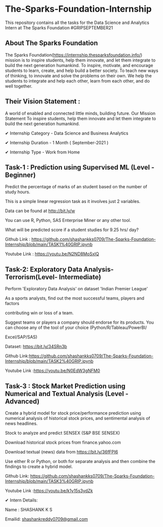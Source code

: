 # The-Sparks-Foundation-Internship
This repository contains all the tasks for the Data Science and Analytics Intern at The Sparks Foundation #GRIPSEPTEMBER21

## About The Sparks Foundation

The Sparks Foundation(https://internship.thesparksfoundation.info/) mission is to inspire students, help them innovate, and let them integrate to build the next generation humankind. To inspire, motivate, and encourage students to learn, create, and help build a better society. To teach new ways of thinking, to innovate and solve the problems on their own. We help the students to integrate and help each other, learn from each other, and do well together.

## Their Vision Statement : 
A world of enabled and connected little minds, building future.
Our Mission Statement To inspire students, help them innovate and let them integrate to build the next generation humankind.


✔ Internship Category - Data Science and Business Analytics

✔ Internship Duration - 1 Month ( September-2021 )

✔ Internship Type - Work from Home

## Task-1 : Prediction using Supervised ML (Level - Beginner)

Predict the percentage of marks of an student based on the number of study hours.

This is a simple linear regression task as it involves just 2 variables.

Data can be found at http://bit.ly/w

You can use R, Python, SAS Enterprise Miner or any other tool.

What will be predicted score if a student studies for 9.25 hrs/ day?

Github Link : https://github.com/shashankks0709/The-Sparks-Foundation-Internship/blob/main/TASK1%40GRIP.ipynb

Youtube Link : https://youtu.be/N2ND8MoSxlQ

## Task-2:  Exploratory Data Analysis-Terrorism(Level- Intermediate)
Perform 'Exploratory Data Analysis' on dataset 'Indian Premier League'

As a sports analysts, find out the most successful teams, players and factors

contributing win or loss of a team.

Suggest teams or players a company should endorse for its products. You can choose any of the tool of your choice (Python/R/Tableau/PowerBI/

Excel/SAP/SAS)

Dataset: https://bit.ly/34SRn3b

Github Link:https://github.com/shashankks0709/The-Sparks-Foundation-Internship/blob/main/TASK2%40GRIP.ipynb

Youtube Link :https://youtu.be/N0EdW3gNFM0

## Task-3 : Stock Market Prediction using Numerical and Textual Analysis (Level - Advanced)
Create a hybrid model for stock price/performance prediction using numerical analysis of historical stock prices, and sentimental analysis of news headlines.

Stock to analyze and predict SENSEX (S&P BSE SENSEX)

Download historical stock prices from finance.yahoo.com

Download textual (news) data from https://bit.ly/36fFPI6

Use either R or Python, or both for separate analysis and then combine the findings to create a hybrid model.

Github Link: https://github.com/shashankks0709/The-Sparks-Foundation-Internship/blob/main/TASK3%40GRIP.ipynb

Youtube Link :https://youtu.be/k1y15s3ydZk

✔ Intern Details:

Name : SHASHANK K S

Emailid: shashankreddy0709@gmail.com
